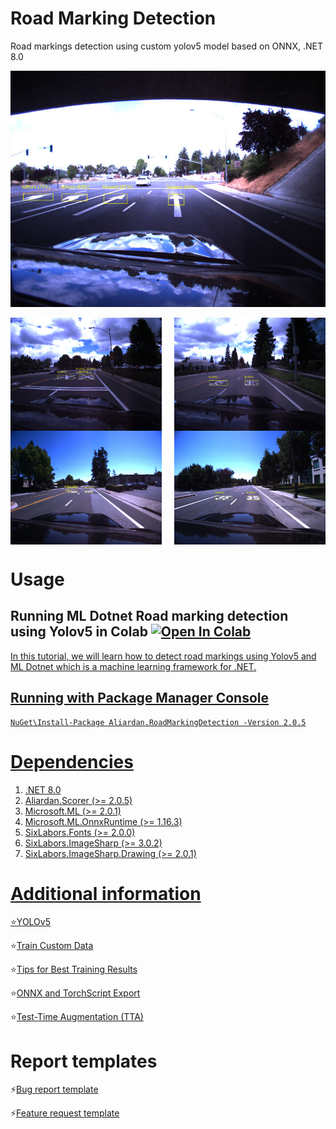 # Road Marking Detection
Road markings detection using custom yolov5 model based on ONNX, .NET 8.0

![result3](https://github.com/aliardan/RoadMarkingDetection/blob/main/RoadMarkingDetection/Assets/output/result3.jpg)

<div style="display: flex; flex-wrap: wrap; justify-content: space-between;">
    <img src="https://github.com/aliardan/RoadMarkingDetection/blob/main/RoadMarkingDetection/Assets/output/result1.jpg" width="48%">
    <img src="https://github.com/aliardan/RoadMarkingDetection/blob/main/RoadMarkingDetection/Assets/output/result2.jpg" width="48%">
    <img src="https://github.com/aliardan/RoadMarkingDetection/blob/main/RoadMarkingDetection/Assets/output/result4.jpg" width="48%">
    <img src="https://github.com/aliardan/RoadMarkingDetection/blob/main/RoadMarkingDetection/Assets/output/result5.jpg" width="48%">
</div>


# Usage
## Running ML Dotnet Road marking detection using Yolov5 in Colab <a href="https://colab.research.google.com/drive/1w7eW3AP1qOfOwXsXKK9KsRW8xc-WYVrz"> <img src="https://colab.research.google.com/assets/colab-badge.svg" alt="Open In Colab"/>
In this tutorial, we will learn how to detect road markings using Yolov5 and ML Dotnet which is a machine learning framework for .NET.

## Running with Package Manager Console
```
NuGet\Install-Package Aliardan.RoadMarkingDetection -Version 2.0.5
```

# Dependencies

1. .NET 8.0
2. Aliardan.Scorer (>= 2.0.5)
3. Microsoft.ML (>= 2.0.1)
4. Microsoft.ML.OnnxRuntime (>= 1.16.3)
5. SixLabors.Fonts (>= 2.0.0)
6. SixLabors.ImageSharp (>= 3.0.2)
7. SixLabors.ImageSharp.Drawing (>= 2.0.1)

# Additional information

⭐[YOLOv5](https://github.com/ultralytics/yolov5)

⭐[Train Custom Data](https://github.com/ultralytics/yolov5/wiki/Train-Custom-Data)

⭐[Tips for Best Training Results](https://github.com/ultralytics/yolov5/wiki/Tips-for-Best-Training-Results)

⭐[ONNX and TorchScript Export](https://github.com/ultralytics/yolov5/issues/251)

⭐[Test-Time Augmentation (TTA)](https://github.com/ultralytics/yolov5/issues/303)

# Report templates

⚡[Bug report template](https://github.com/aliardan/RoadMarkingDetection/blob/6fe81549bb4d31c9a9a1c1ab2597a11a601bd668/.github/ISSUE_TEMPLATE/bug_report.md)

⚡[Feature request template](https://github.com/aliardan/RoadMarkingDetection/blob/6fe81549bb4d31c9a9a1c1ab2597a11a601bd668/.github/ISSUE_TEMPLATE/feature_request.md)
